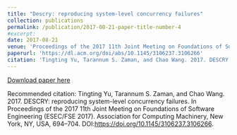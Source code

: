 ```yaml
---
title: "Descry: reproducing system-level concurrency failures"
collection: publications
permalink: /publication/2017-08-21-paper-title-number-4
#excerpt: 
date: 2017-08-21
venue: 'Proceedings of the 2017 11th Joint Meeting on Foundations of Software Engineering'
paperurl: 'https://dl.acm.org/doi/abs/10.1145/3106237.3106266'
citation: 'Tingting Yu, Tarannum S. Zaman, and Chao Wang. 2017. DESCRY: reproducing system-level concurrency failures. In Proceedings of the 2017 11th Joint Meeting on Foundations of Software Engineering (ESEC/FSE 2017). Association for Computing Machinery, New York, NY, USA, 694–704. DOI:https://doi.org/10.1145/3106237.3106266.'
---
```

[Download paper here](https://par.nsf.gov/servlets/purl/10075449)

Recommended citation: Tingting Yu, Tarannum S. Zaman, and Chao Wang. 2017. DESCRY: reproducing system-level concurrency failures. In Proceedings of the 2017 11th Joint Meeting on Foundations of Software Engineering (ESEC/FSE 2017). Association for Computing Machinery, New York, NY, USA, 694–704. DOI:https://doi.org/10.1145/3106237.3106266.
